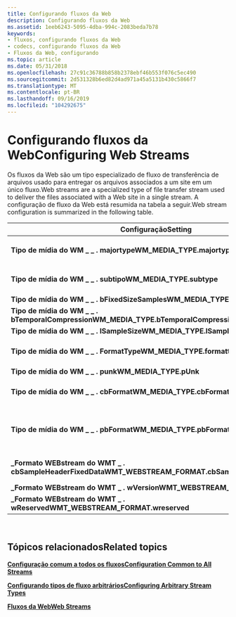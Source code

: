 ```yaml
---
title: Configurando fluxos da Web
description: Configurando fluxos da Web
ms.assetid: 1eeb6243-5095-4dba-994c-2083beda7b78
keywords:
- fluxos, configurando fluxos da Web
- codecs, configurando fluxos da Web
- Fluxos da Web, configurando
ms.topic: article
ms.date: 05/31/2018
ms.openlocfilehash: 27c91c36788b858b2378ebf46b553f076c5ec490
ms.sourcegitcommit: 2d531328b6ed82d4ad971a45a5131b430c5866f7
ms.translationtype: MT
ms.contentlocale: pt-BR
ms.lasthandoff: 09/16/2019
ms.locfileid: "104292675"
---
```

# <a name="configuring-web-streams"></a><span data-ttu-id="f9643-106">Configurando fluxos da Web</span><span class="sxs-lookup"><span data-stu-id="f9643-106">Configuring Web Streams</span></span>

<span data-ttu-id="f9643-107">Os fluxos da Web são um tipo especializado de fluxo de transferência de arquivos usado para entregar os arquivos associados a um site em um único fluxo.</span><span class="sxs-lookup"><span data-stu-id="f9643-107">Web streams are a specialized type of file transfer stream used to deliver the files associated with a Web site in a single stream.</span></span> <span data-ttu-id="f9643-108">A configuração de fluxo da Web está resumida na tabela a seguir.</span><span class="sxs-lookup"><span data-stu-id="f9643-108">Web stream configuration is summarized in the following table.</span></span>



| <span data-ttu-id="f9643-109">Configuração</span><span class="sxs-lookup"><span data-stu-id="f9643-109">Setting</span></span>                                            | <span data-ttu-id="f9643-110">Descrição</span><span class="sxs-lookup"><span data-stu-id="f9643-110">Description</span></span>                                                                       |
|----------------------------------------------------|-----------------------------------------------------------------------------------|
| <span data-ttu-id="f9643-111">**Tipo de mídia do WM \_ \_ . majortype**</span><span class="sxs-lookup"><span data-stu-id="f9643-111">**WM\_MEDIA\_TYPE.majortype**</span></span>                      | <span data-ttu-id="f9643-112">Defina como WMMEDIATYPE \_ FileTransfer.</span><span class="sxs-lookup"><span data-stu-id="f9643-112">Set to WMMEDIATYPE\_FileTransfer.</span></span>                                                 |
| <span data-ttu-id="f9643-113">**Tipo de mídia do WM \_ \_ . subtipo**</span><span class="sxs-lookup"><span data-stu-id="f9643-113">**WM\_MEDIA\_TYPE.subtype**</span></span>                        | <span data-ttu-id="f9643-114">Defina como \_ webstream do WMMEDIASUBTYPE.</span><span class="sxs-lookup"><span data-stu-id="f9643-114">Set to WMMEDIASUBTYPE\_WebStream.</span></span>                                                 |
| <span data-ttu-id="f9643-115">**Tipo de mídia do WM \_ \_ . bFixedSizeSamples**</span><span class="sxs-lookup"><span data-stu-id="f9643-115">**WM\_MEDIA\_TYPE.bFixedSizeSamples**</span></span>              | <span data-ttu-id="f9643-116">Defina como false.</span><span class="sxs-lookup"><span data-stu-id="f9643-116">Set to False.</span></span>                                                                     |
| <span data-ttu-id="f9643-117">**Tipo de mídia do WM \_ \_ . bTemporalCompression**</span><span class="sxs-lookup"><span data-stu-id="f9643-117">**WM\_MEDIA\_TYPE.bTemporalCompression**</span></span>           | <span data-ttu-id="f9643-118">Defina como True.</span><span class="sxs-lookup"><span data-stu-id="f9643-118">Set to True.</span></span>                                                                      |
| <span data-ttu-id="f9643-119">**Tipo de mídia do WM \_ \_ . lSampleSize**</span><span class="sxs-lookup"><span data-stu-id="f9643-119">**WM\_MEDIA\_TYPE.lSampleSize**</span></span>                    | <span data-ttu-id="f9643-120">Defina como 0.</span><span class="sxs-lookup"><span data-stu-id="f9643-120">Set to 0.</span></span>                                                                         |
| <span data-ttu-id="f9643-121">**Tipo de mídia do WM \_ \_ . FormatType**</span><span class="sxs-lookup"><span data-stu-id="f9643-121">**WM\_MEDIA\_TYPE.formattype**</span></span>                     | <span data-ttu-id="f9643-122">Defina como \_ webstream do WMFORMAT.</span><span class="sxs-lookup"><span data-stu-id="f9643-122">Set to WMFORMAT\_WebStream.</span></span>                                                       |
| <span data-ttu-id="f9643-123">**Tipo de mídia do WM \_ \_ . punk**</span><span class="sxs-lookup"><span data-stu-id="f9643-123">**WM\_MEDIA\_TYPE.pUnk**</span></span>                           | <span data-ttu-id="f9643-124">Defina como **nulo**.</span><span class="sxs-lookup"><span data-stu-id="f9643-124">Set to **NULL**.</span></span>                                                                  |
| <span data-ttu-id="f9643-125">**Tipo de mídia do WM \_ \_ . cbFormat**</span><span class="sxs-lookup"><span data-stu-id="f9643-125">**WM\_MEDIA\_TYPE.cbFormat**</span></span>                       | <span data-ttu-id="f9643-126">Defina como `sizeof(WMT_WEBSTREAM_FORMAT)`.</span><span class="sxs-lookup"><span data-stu-id="f9643-126">Set to `sizeof(WMT_WEBSTREAM_FORMAT)`.</span></span>                                            |
| <span data-ttu-id="f9643-127">**Tipo de mídia do WM \_ \_ . pbFormat**</span><span class="sxs-lookup"><span data-stu-id="f9643-127">**WM\_MEDIA\_TYPE.pbFormat**</span></span>                       | <span data-ttu-id="f9643-128">Defina como o endereço de uma estrutura de **\_ \_ formato de webstream do WMT** corretamente configurada.</span><span class="sxs-lookup"><span data-stu-id="f9643-128">Set to the address of a properly configured **WMT\_WEBSTREAM\_FORMAT** structure.</span></span> |
| <span data-ttu-id="f9643-129">**\_Formato WEBstream do WMT \_ . cbSampleHeaderFixedData**</span><span class="sxs-lookup"><span data-stu-id="f9643-129">**WMT\_WEBSTREAM\_FORMAT.cbSampleHeaderFixedData**</span></span> | <span data-ttu-id="f9643-130">Defina como `sizeof(WMT_WEBSTREAM_SAMPLE_HEADER)`.</span><span class="sxs-lookup"><span data-stu-id="f9643-130">Set to `sizeof(WMT_WEBSTREAM_SAMPLE_HEADER)`.</span></span>                                     |
| <span data-ttu-id="f9643-131">**\_Formato WEBstream do WMT \_ . wVersion**</span><span class="sxs-lookup"><span data-stu-id="f9643-131">**WMT\_WEBSTREAM\_FORMAT.wVersion**</span></span>                | <span data-ttu-id="f9643-132">defina como 1.</span><span class="sxs-lookup"><span data-stu-id="f9643-132">Set to 1.</span></span>                                                                         |
| <span data-ttu-id="f9643-133">**\_Formato WEBstream do WMT \_ . wReserved**</span><span class="sxs-lookup"><span data-stu-id="f9643-133">**WMT\_WEBSTREAM\_FORMAT.wreserved**</span></span>               | <span data-ttu-id="f9643-134">Defina como 0.</span><span class="sxs-lookup"><span data-stu-id="f9643-134">Set to 0.</span></span>                                                                         |



 

## <a name="related-topics"></a><span data-ttu-id="f9643-135">Tópicos relacionados</span><span class="sxs-lookup"><span data-stu-id="f9643-135">Related topics</span></span>

<dl> <dt>

[<span data-ttu-id="f9643-136">**Configuração comum a todos os fluxos**</span><span class="sxs-lookup"><span data-stu-id="f9643-136">**Configuration Common to All Streams**</span></span>](configuration-common-to-all-streams.md)
</dt> <dt>

[<span data-ttu-id="f9643-137">**Configurando tipos de fluxo arbitrários**</span><span class="sxs-lookup"><span data-stu-id="f9643-137">**Configuring Arbitrary Stream Types**</span></span>](configuring-arbitrary-stream-types.md)
</dt> <dt>

[<span data-ttu-id="f9643-138">**Fluxos da Web**</span><span class="sxs-lookup"><span data-stu-id="f9643-138">**Web Streams**</span></span>](web-streams.md)
</dt> </dl>

 

 




